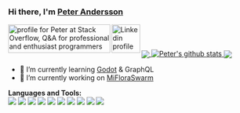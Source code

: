 ### Hi there, I'm [Peter Andersson](https://anderssonpeter.github.io)
<a href="https://stackoverflow.com/users/58553/peter">
  <img align="left" src="https://stackoverflow.com/users/flair/58553.png?theme=clean" width="208" height="58" alt="profile for Peter at Stack Overflow, Q&amp;A for professional and enthusiast programmers" title="profile for Peter at Stack Overflow, Q&amp;A for professional and enthusiast programmers">
</a>

<a href="https://www.linkedin.com/in/peter-andersson-7a274325/">
  <img align="left" alt="Linkedin profile" width="58px" src="https://img.icons8.com/material-sharp/58/000000/linkedin.png" />
</a>
<br />
<br />
<br />
<a href="https://github.com/AnderssonPeter/AnderssonPeter">
  <img align="center" src="https://github-readme-stats.vercel.app/api/top-langs/?username=AnderssonPeter&hide=html" />
</a>
<a href="https://github.com/AnderssonPeter/AnderssonPeter">
  <img src="https://github-readme-stats.anuraghazra1.vercel.app/api?username=AnderssonPeter&show_icons=true&include_all_commits=true" alt="Peter's github stats" />
</a>


<a href="https://github.com/AnderssonPeter/CompressedStaticFiles">
  <img align="center" src="https://github-readme-stats.vercel.app/api/pin/?username=AnderssonPeter&repo=CompressedStaticFiles" />
</a>    

- 🌱 I’m currently learning [Godot](https://godotengine.org) & GraphQL
- 🔭 I’m currently working on [MiFloraSwarm](https://github.com/AnderssonPeter/MiFloraSwarm)

**Languages and Tools:**  
<img src="https://img.icons8.com/ios-filled/48/000000/c-sharp-logo.png"/>
<img src="https://img.icons8.com/color/48/000000/visual-studio.png"/>
<img src="https://img.icons8.com/color/48/000000/javascript.png"/>
<img src="https://img.icons8.com/color/48/000000/typescript.png"/>
<img src="https://img.icons8.com/windows/48/000000/angularjs.png"/>
<img src="https://img.icons8.com/fluent/48/000000/visual-studio-code-2019.png"/>
<img src="https://img.icons8.com/ios-filled/48/000000/git.png"/>
<img src="https://img.icons8.com/color/48/000000/graphql.png"/>
<img src="https://img.icons8.com/color/48/000000/microsoft-sql-server.png"/>
<img src="https://img.icons8.com/color/48/000000/postgreesql.png"/>
